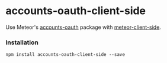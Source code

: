 # accounts-oauth-client-side

Use Meteor's [accounts-oauth][meteor-accounts] package with [meteor-client-side][meteor-client-side].

### Installation

`npm install accounts-oauth-client-side --save`

[meteor-accounts]: https://www.meteor.com/accounts
[meteor-client-side]: https://github.com/idanwe/meteor-client-side
